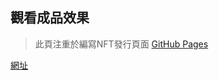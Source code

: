 ## 觀看成品效果
> 此頁注重於編寫NFT發行頁面
[GitHub Pages]([https://pages.github.com/](https://weipo0116.github.io/Peculiar.github.io/index.html))

<a href="https://weipo0116.github.io/Peculiar.github.io/index.html"> 網址 </a>

